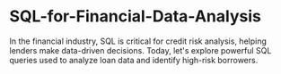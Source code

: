 # SQL-for-Financial-Data-Analysis
In the financial industry, SQL is critical for credit risk analysis, helping lenders make data-driven decisions. Today, let's explore powerful SQL queries used to analyze loan data and identify high-risk borrowers.
